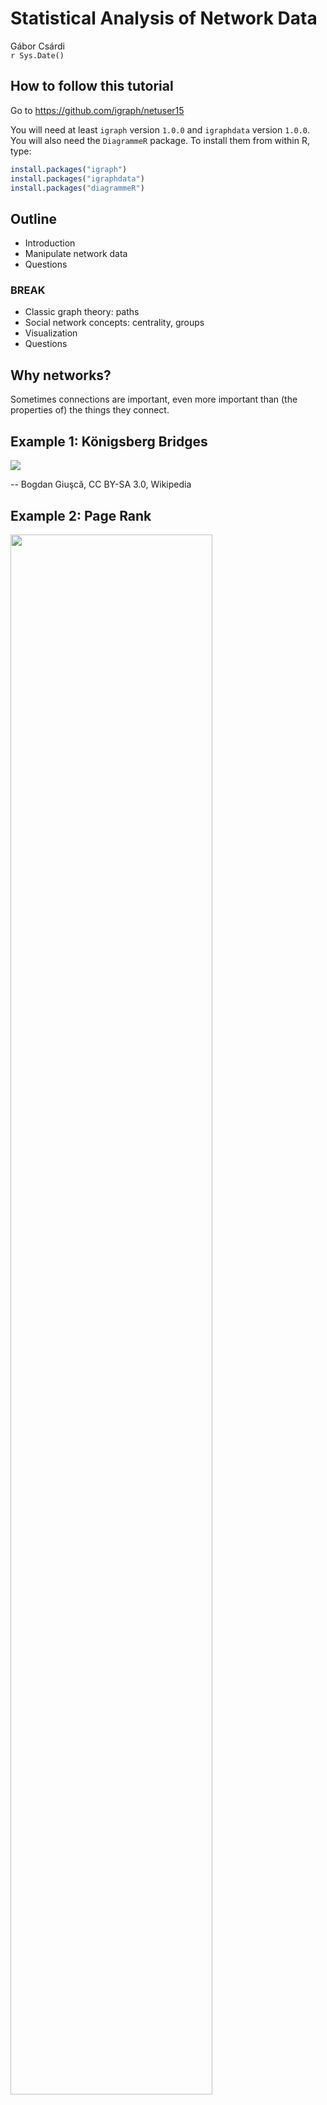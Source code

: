 # Statistical Analysis of Network Data
Gábor Csárdi  
`r Sys.Date()`  



## How to follow this tutorial

Go to https://github.com/igraph/netuser15

You will need at least `igraph` version `1.0.0` and `igraphdata` version
`1.0.0`. You will also need the `DiagrammeR` package. To install them
from within R, type:

```r
install.packages("igraph")
install.packages("igraphdata")
install.packages("diagrammeR")
```



## Outline

* Introduction
* Manipulate network data
* Questions

### BREAK

* Classic graph theory: paths
* Social network concepts: centrality, groups
* Visualization
* Questions

## Why networks?

Sometimes connections are important, even more important than
(the properties of) the things they connect.

## Example 1: Königsberg Bridges

![](images/Konigsberg_bridges.png)

-- Bogdan Giuşcă, CC BY-SA 3.0, Wikipedia

## Example 2: Page Rank

<img src="images/ILLUSTRATION3.PNG.png" width="80%">

http://computationalculture.net/article/what_is_in_pagerank

## Example 3: Matching Twitter to Facebook

![](images/twitter-facebook-branding2.png)

http://morganlinton.com/wp-content/uploads/2013/12/twitter-facebook-branding2.png

## Example 4: Detection of groups 

![](images/389px-Network_Community_Structure.svg.png)

https://en.wikipedia.org/wiki/Community_structure#/
media/File:Network_Community_Structure.svg

<!-- ## Example 5: Detection of unusual activity -->

<!-- Detection of dense parts of the network, that were not dense before. -->

## About igraph

* Network analysis library, written mostly in C/C++.
* Interface to R and Python
* https://github.com/igraph
* http://igraph.org
* Mailing list, stack overflow help.
* Open GitHub issues for bugs

# Creating and manipulating networks in R/igraph.

## What is a network or graph?

![](user-2015_files/figure-html/unnamed-chunk-1-1.png) 

## More formally:

* `V`: set of vertices
* `E`: subset of ordered or unordered pairs of vertices. Multiset, really.

## Creating toy networks with `make_graph`


```r
library(igraph)
```


```r
toy1 <- make_graph(~ A - B, B - C - D, D - E:F:A, A:B - G:H)
toy1
```

```
#> IGRAPH UN-- 8 10 -- 
#> + attr: name (v/c)
#> + edges (vertex names):
#>  [1] A--B A--D A--G A--H B--C B--G B--H C--D D--E D--F
```

----


```r
par(mar = c(0,0,0,0)); plot(toy1)
```

![](user-2015_files/figure-html/unnamed-chunk-4-1.png) 

----


```r
toy2 <- make_graph(~ A -+ B, B -+ C -+ D +- A:B)
toy2
```

```
#> IGRAPH DN-- 4 5 -- 
#> + attr: name (v/c)
#> + edges (vertex names):
#> [1] A->B A->D B->C B->D C->D
```

----


```r
par(mar = c(0,0,0,0)); plot(toy2)
```

![](user-2015_files/figure-html/unnamed-chunk-6-1.png) 

## Printout of a graph


```r
toy2
```

```
#> IGRAPH DN-- 4 5 -- 
#> + attr: name (v/c)
#> + edges (vertex names):
#> [1] A->B A->D B->C B->D C->D
```

`IGRAPH` means this is a graph object. Next, comes a four letter
code:

* `U` or `D` for undirected or directed
* `N` if the graph is named, always use named graphs for real data sets.
* `W` if the graph is weighted (has a `weight` edge attribute).
* `B` if the graph is bipartite (has a `type` vertex attribute).

## Attributes


```r
make_ring(5)
```

```
#> IGRAPH U--- 5 5 -- Ring graph
#> + attr: name (g/c), mutual (g/l), circular (g/l)
#> + edges:
#> [1] 1--2 2--3 3--4 4--5 1--5
```

* Some graphs have a name (`name` graph attribute), that comes after
the two dashes.
* Then the variuos attributes are listed. Attributes
are metadata that is attached to the vertices, edges, or the graph
itself.
* `(v/c)` means that `name` is a vertex attribute, and it is
character.
* `(e/.)` means an edge attribute, `(g/.)` means a graph attribute

-----


```r
make_ring(5)
```

```
#> IGRAPH U--- 5 5 -- Ring graph
#> + attr: name (g/c), mutual (g/l), circular (g/l)
#> + edges:
#> [1] 1--2 2--3 3--4 4--5 1--5
```
* Attribute types: `c` for character, `n` for numeric, `l` for
logical and `x` (complex) for anything else.
* igraph treats some attributes specially. Always start your non-special
attributes with an uppercase letter.

## Real network data

## Adjacency matrices


```r
A <- matrix(sample(0:1, 100, replace = TRUE), nrow = 10)
A
```

```
#>       [,1] [,2] [,3] [,4] [,5] [,6] [,7] [,8] [,9] [,10]
#>  [1,]    0    0    1    0    0    0    0    1    1     1
#>  [2,]    1    1    0    1    0    0    0    1    1     1
#>  [3,]    0    1    0    1    0    1    1    0    1     1
#>  [4,]    0    0    0    0    1    1    0    0    0     0
#>  [5,]    0    1    0    0    0    1    1    0    0     0
#>  [6,]    1    0    1    1    1    0    0    0    0     1
#>  [7,]    1    1    0    0    0    0    1    0    0     0
#>  [8,]    1    0    1    1    0    0    1    0    0     0
#>  [9,]    1    1    1    1    0    0    0    0    1     1
#> [10,]    1    1    1    1    1    0    0    1    1     1
```

-----


```r
graph_from_adjacency_matrix(A)
```

```
#> IGRAPH D--- 10 47 -- 
#> + edges:
#>  [1]  1-> 3  1-> 8  1-> 9  1->10  2-> 1  2-> 2  2-> 4  2-> 8  2-> 9
#> [10]  2->10  3-> 2  3-> 4  3-> 6  3-> 7  3-> 9  3->10  4-> 5  4-> 6
#> [19]  5-> 2  5-> 6  5-> 7  6-> 1  6-> 3  6-> 4  6-> 5  6->10  7-> 1
#> [28]  7-> 2  7-> 7  8-> 1  8-> 3  8-> 4  8-> 7  9-> 1  9-> 2  9-> 3
#> [37]  9-> 4  9-> 9  9->10 10-> 1 10-> 2 10-> 3 10-> 4 10-> 5 10-> 8
#> [46] 10-> 9 10->10
```

## List of edges


```r
L <- matrix(sample(1:10, 20, replace = TRUE), ncol = 2)
L
```

```
#>       [,1] [,2]
#>  [1,]    7    6
#>  [2,]    6    4
#>  [3,]    4    1
#>  [4,]    7    6
#>  [5,]    7    4
#>  [6,]    6    7
#>  [7,]    5   10
#>  [8,]   10    9
#>  [9,]    4    7
#> [10,]    2    2
```

-----


```r
graph_from_edgelist(L)
```

```
#> IGRAPH D--- 10 10 -- 
#> + edges:
#>  [1]  7-> 6  6-> 4  4-> 1  7-> 6  7-> 4  6-> 7  5->10 10-> 9  4-> 7
#> [10]  2-> 2
```

## Two tables, one for vertices, one for edges


```r
edges <- data.frame(
  stringsAsFactors = FALSE,
  from = c("BOS", "JFK", "LAX"),
  to   = c("JFK", "LAX", "JFK"),
  Carrier = c("United", "Jetblue", "Virgin America"),
  Departures = c(30, 60, 121)
)
vertices <- data.frame(
  stringsAsFactors = FALSE,
  name = c("BOS", "JFK", "LAX"),
  City = c("Boston, MA", "New York City, NY",
    "Los Angeles, CA")
)
```

-----


```r
edges
```

```
#>   from  to        Carrier Departures
#> 1  BOS JFK         United         30
#> 2  JFK LAX        Jetblue         60
#> 3  LAX JFK Virgin America        121
```

-----


```r
vertices
```

```
#>   name              City
#> 1  BOS        Boston, MA
#> 2  JFK New York City, NY
#> 3  LAX   Los Angeles, CA
```

-----


```r
toy_air <- graph_from_data_frame(edges, vertices = vertices)
toy_air
```

```
#> IGRAPH DN-- 3 3 -- 
#> + attr: name (v/c), City (v/c), Carrier (e/c), Departures (e/n)
#> + edges (vertex names):
#> [1] BOS->JFK JFK->LAX LAX->JFK
```

----

The real US airports data set is in the `igraphdata` package:


```r
library(igraphdata)
data(USairports)
USairports
```

```
#> IGRAPH DN-- 755 23473 -- US airports
#> + attr: name (g/c), name (v/c), City (v/c), Position (v/c),
#> | Carrier (e/c), Departures (e/n), Seats (e/n), Passengers
#> | (e/n), Aircraft (e/n), Distance (e/n)
#> + edges (vertex names):
#>  [1] BGR->JFK BGR->JFK BOS->EWR ANC->JFK JFK->ANC LAS->LAX MIA->JFK
#>  [8] EWR->ANC BJC->MIA MIA->BJC TEB->ANC JFK->LAX LAX->JFK LAX->SFO
#> [15] AEX->LAS BFI->SBA ELM->PIT GEG->SUN ICT->PBI LAS->LAX LAS->PBI
#> [22] LAS->SFO LAX->LAS PBI->AEX PBI->ICT PIT->VCT SFO->LAX VCT->DWH
#> [29] IAD->JFK ABE->CLT ABE->HPN AGS->CLT AGS->CLT AVL->CLT AVL->CLT
#> [36] AVP->CLT AVP->PHL BDL->CLT BHM->CLT BHM->CLT BNA->CLT BNA->CLT
#> + ... omitted several edges
```

----

Converting it back to tables


```r
as_data_frame(toy_air, what = "edges")
```

```
#>   from  to        Carrier Departures
#> 1  BOS JFK         United         30
#> 2  JFK LAX        Jetblue         60
#> 3  LAX JFK Virgin America        121
```

-----


```r
as_data_frame(toy_air, what = "vertices")
```

```
#>     name              City
#> BOS  BOS        Boston, MA
#> JFK  JFK New York City, NY
#> LAX  LAX   Los Angeles, CA
```

-----

Long data frames


```r
as_long_data_frame(toy_air)
```

```
#>   from to        Carrier Departures from_name         from_City to_name
#> 1    1  2         United         30       BOS        Boston, MA     JFK
#> 2    2  3        Jetblue         60       JFK New York City, NY     LAX
#> 3    3  2 Virgin America        121       LAX   Los Angeles, CA     JFK
#>             to_City
#> 1 New York City, NY
#> 2   Los Angeles, CA
#> 3 New York City, NY
```

-----

Quickly look at the metadata, without conversion:


```r
V(USairports)[[1:5]]
```

```
#> + 5/755 vertices, named:
#>   name          City         Position
#> 1  BGR    Bangor, ME N444827 W0684941
#> 2  BOS    Boston, MA N422152 W0710019
#> 3  ANC Anchorage, AK N611028 W1495947
#> 4  JFK  New York, NY N403823 W0734644
#> 5  LAS Las Vegas, NV N360449 W1150908
```

----


```r
E(USairports)[[1:5]]
```

```
#> + 5/23473 edges (vertex names):
#>   tail head tid hid             Carrier Departures Seats Passengers
#> 1  JFK  BGR   4   1 British Airways Plc          1   226        193
#> 2  JFK  BGR   4   1 British Airways Plc          1   299        253
#> 3  EWR  BOS   7   2 British Airways Plc          1   216        141
#> 4  JFK  ANC   4   3 China Airlines Ltd.         13  5161       3135
#> 5  ANC  JFK   3   4 China Airlines Ltd.         13  5161       4097
#>   Aircraft Distance
#> 1      627      382
#> 2      819      382
#> 3      627      200
#> 4      819     3386
#> 5      819     3386
```

## Weighted graphs

Numbers (usually real) assigned to edges. E.g. number of departures,
or number of passengers.

![](images/graph6.png)

http://web.cecs.pdx.edu/~sheard/course/Cs163/Doc/Graphs.html

## Multigraphs

They have multiple (directed) edges between the
same pair of vertices. A graph that has no multiple edges
and no loop edges is a simple graph.

![](images/Multi-pseudograph.png)

https://en.wikipedia.org/wiki/Multigraph

Multi-graphs are nasty. Always check if your graph is a multi-graph.

-----


```r
is_simple(USairports)
```

```
#> [1] FALSE
```

```r
sum(which_multiple(USairports))
```

```
#> [1] 15208
```

```r
sum(which_loop(USairports))
```

```
#> [1] 53
```

-----

`simplify()` creates a simple graph from a multigraph, in a flexible
way: you can specify what it should do with the edge attributes.


```r
air <- simplify(USairports, edge.attr.comb =
  list(Departures = "sum", Seats = "sum", Passengers = "sum", "ignore"))
is_simple(air)
```

```
#> [1] TRUE
```

```r
summary(air)
```

```
#> IGRAPH DN-- 755 8228 -- US airports
#> + attr: name (g/c), name (v/c), City (v/c), Position (v/c),
#> | Departures (e/n), Seats (e/n), Passengers (e/n)
```

## Querying and manipulating networks: the `[` and `[[` operators

The `[` operator treats the graph as an adjacency matrix.

```
    BOS JFK ANC EWR . . .
BOS   .   1   .   1
JFK   1   .   1   .
ANC   .   1   .   .
EWR   1   .   1   .
. . .
```
-----

The `[[` operator treats the graph as an adjacency list.


```r
BOS: JFK, LAX, EWR, MKE, PVD
JFK: BGR, BOS, SFO, BNA, BUF, SRQ, RIC RDU, MSP
LAX: DTW, MSY, LAS, FLL, STL,
. . .
```

## Queries

Does an edge exist?


```r
air["BOS", "JFK"]
```

```
#> [1] 1
```

```r
air["BOS", "ANC"]
```

```
#> [1] 0
```

-----

Convert the graph to an adjacency matrix, or just a part of it:


```r
air[c("BOS", "JFK", "ANC"), c("BOS", "JFK", "ANC")]
```

```
#> 3 x 3 sparse Matrix of class "dgCMatrix"
#>     BOS JFK ANC
#> BOS   .   1   .
#> JFK   1   .   1
#> ANC   .   1   .
```

For weighted graphs, query the edge weight:


```r
E(air)$weight <- E(air)$Passengers
air["BOS", "JFK"]
```

```
#> [1] 31426
```

----

All adjacenct vertices of a vertex:


```r
air[["BOS"]]
```

```
#> $BOS
#> + 79/755 vertices, named:
#>  [1] BGR JFK LAS MIA EWR LAX PBI PIT SFO IAD BDL BUF BWI CAK CLE CLT CMH
#> [18] CVG DCA DTW GSO IND LGA MDT MKE MSP MSY MYR ORF PHF PHL RDU RIC SRQ
#> [35] STL SYR ALB PVD ROC SCE FLL MCO TPA BHB IAH ORD PBG PQI MCI ATL AUS
#> [52] DEN DFW MDW PDX PHX RSW SAN SEA SLC ACY JAX MEM SJU STT SJC LGB FRG
#> [69] IAG ACK LEB MVY PVC BMG AUG HYA RKD RUT SLK
```

----


```r
air[[, "BOS"]]
```

```
#> $BOS
#> + 79/755 vertices, named:
#>  [1] BGR JFK LAS MIA EWR LAX PBI PIT SFO IAD BDL BUF BWI CAK CLE CLT CMH
#> [18] CVG DCA DTW IND LGA MDT MKE MSP MSY MYR PHF PHL RDU RIC SRQ STL SYR
#> [35] XNA ALB MHT PVD ROC SCE FLL MCO TPA BHB IAH ORD PBG PQI MCI ATL AUS
#> [52] DEN DFW MDW PDX PHX RSW SAN SEA SLC ACY JAX MEM SJU STT SJC LGB FRG
#> [69] PTK PGD ACK LEB MVY PVC AUG HYA RKD RUT SLK
```

## Manipulation

Add an edge (and potentially set its weight):

```r
air["BOS", "ANC"] <- TRUE
air["BOS", "ANC"]
```

```
#> [1] 1
```

Remove an edge:

```r
air["BOS", "ANC"] <- FALSE
air["BOS", "ANC"]
```

```
#> [1] 0
```

----

Note that you can use all allowed indexing modes, e.g.

```r
g <- make_empty_graph(10)
g[-1, 1] <- TRUE
g
```

```
#> IGRAPH D--- 10 9 -- 
#> + edges:
#> [1]  2->1  3->1  4->1  5->1  6->1  7->1  8->1  9->1 10->1
```
creates a star graph.

----

Add vertices to a graph:


```r
g <- make_ring(10) + 2
par(mar = c(0,0,0,0)); plot(g)
```

![](user-2015_files/figure-html/unnamed-chunk-35-1.png) 

----

Add vertices with attributes:


```r
g <- make_(ring(10), with_vertex_(color = "grey")) +
  vertices(2, color = "red")
par(mar = c(0,0,0,0)); plot(g)
```

![](user-2015_files/figure-html/unnamed-chunk-36-1.png) 

----

Add an edge


```r
g <- make_(star(10), with_edge_(color = "grey")) +
  edge(5, 6, color = "red")
par(mar = c(0,0,0,0)); plot(g)
```

![](user-2015_files/figure-html/unnamed-chunk-37-1.png) 

----

Add a chain of edges


```r
g <- make_(empty_graph(5)) + path(1,2,3,4,5,1)
g2 <- make_(empty_graph(5)) + path(1:5, 1)
g
```

```
#> IGRAPH D--- 5 5 -- 
#> + edges:
#> [1] 1->2 2->3 3->4 4->5 5->1
```

```r
g2
```

```
#> IGRAPH D--- 5 5 -- 
#> + edges:
#> [1] 1->2 2->3 3->4 4->5 5->1
```

## Exercise

Create the wheel graph.

![](user-2015_files/figure-html/unnamed-chunk-39-1.png) 

## (A) solution


```r
make_star(11, center = 11, mode = "undirected") + path(1:10, 1)
```

```
#> IGRAPH U--- 11 20 -- Star
#> + attr: name (g/c), mode (g/c), center (g/n)
#> + edges:
#>  [1]  1--11  2--11  3--11  4--11  5--11  6--11  7--11  8--11  9--11
#> [10] 10--11  1-- 2  2-- 3  3-- 4  4-- 5  5-- 6  6-- 7  7-- 8  8-- 9
#> [19]  9--10  1--10
```

## Vertex sequences

They are the key objects to manipulate graphs. Vertex sequences
can be created in various ways. Most frequently used ones:

|expression                 |result                            |
|:--------------------------|:---------------------------------|
|`V(air)`                   |All vertices.                     |
|`V(air)[1,2:5]`            |Vertices in these positions       |
|`V(air)[degree(air) < 2]`  |Vertices satisfying condition     |
|`V(air)[nei('BOS')]`       |Neighbors of a vertex             |
|`V(air)['BOS', 'JFK']`     |Select given vertices             |

## Edge sequences

The same for edges:

|expresssion                |result                                       |
|:--------------------------|:--------------------------------------------|
|`E(air)`                   |All edges.                                   |
|`E(air)[FL %--% CA]`       |Edges between two vertex sets                |
|`E(air)[FL %->% CA]`       |Edges between two vertex sets, directionally |
|`E(air, path = P)`         |Edges along a path                           |
|`E(air)[to('BOS')]`        |Incoming edges of a vertex                   |
|`E(air)[from('BOS')]`      |Outgoing edges of a vertex                   |

## Manipulate attributes via vertex and edge sequences


```r
FL <- V(air)[grepl("FL$", City)]
CA <- V(air)[grepl("CA$", City)]

V(air)$color <- "grey"
V(air)[FL]$color <- "blue"
V(air)[CA]$color <- "blue"
```

----


```r
E(air)[FL %--% CA]
```

```
#> + 21/8228 edges (vertex names):
#>  [1] MIA->LAX MIA->SFO MIA->SJC LAX->MIA LAX->FLL LAX->MCO LAX->TPA
#>  [8] SFO->MIA SFO->FLL SFO->MCO FLL->LAX FLL->SFO FLL->LGB MCO->LAX
#> [15] MCO->SFO TPA->LAX SMF->MIA JAX->OAK OAK->JAX LGB->FLL VNY->ORL
```

```r
E(air)$color <- "grey"
E(air)[FL %--% CA]$color <- "red"
```

## Quick look at metadata


```r
V(air)[[1:5]]
```

```
#> + 5/755 vertices, named:
#>   name          City         Position color
#> 1  BGR    Bangor, ME N444827 W0684941  grey
#> 2  BOS    Boston, MA N422152 W0710019  grey
#> 3  ANC Anchorage, AK N611028 W1495947  grey
#> 4  JFK  New York, NY N403823 W0734644  grey
#> 5  LAS Las Vegas, NV N360449 W1150908  grey
```

----


```r
E(air)[[1:5]]
```

```
#> + 5/8228 edges (vertex names):
#>   tail head tid hid Departures Seats Passengers weight color
#> 1  BOS  BGR   2   1          1    34          6      6  grey
#> 2  JFK  BGR   4   1          2   525        446    446  grey
#> 3  MIA  BGR   6   1          1    12          4      4  grey
#> 4  EWR  BGR   7   1          4   758        680    680  grey
#> 5  DCA  BGR  43   1          4   200        116    116  grey
```

# BREAK

## Paths


![](user-2015_files/figure-html/unnamed-chunk-45-1.png) 

## Paths

![](user-2015_files/figure-html/unnamed-chunk-46-1.png) 

## Define a path in igraph


```r
set.seed(42)
g <- sample_gnp(12, 0.25)

pa <- V(g)[11, 2, 12, 8]

V(g)[pa]$color <- 'green'
E(g)$color <- 'grey'
E(g, path = pa)$color <- 'red'
E(g, path = pa)$width <- 3
```

----


```r
par(mar=c(0,0,0,0))
plot(g, margin = 0, layout = layout_nicely)
```

![](user-2015_files/figure-html/unnamed-chunk-48-1.png) 

## Shortest paths

![](user-2015_files/figure-html/unnamed-chunk-49-1.png) 

----

Length of the shortest path: distance.
How many planes to get from `PBI` to `BDL`?


```r
air <- delete_edge_attr(air, "weight")
distances(air, 'PBI', 'ANC')
```

```
#>     ANC
#> PBI   2
```

----


```r
sp <- shortest_paths(air, 'PBI', 'ANC', output = "both")
sp
```

```
#> $vpath
#> $vpath[[1]]
#> + 3/755 vertices, named:
#> [1] PBI JFK ANC
#> 
#> 
#> $epath
#> $epath[[1]]
#> + 2/8228 edges (vertex names):
#> [1] PBI->JFK JFK->ANC
#> 
#> 
#> $predecessors
#> NULL
#> 
#> $inbound_edges
#> NULL
```

```r
air[[ sp$epath[[1]] ]]
```

```
#> $MSL
#> + 2/755 vertices, named:
#> [1] ATL DLH
#> 
#> $OKC
#> + 34/755 vertices, named:
#>  [1] JFK LAS EWR LAX ELM PIT IAD BWI CLE CLT CMH DTW MSP SDF STL IAH ORD
#> [18] MCI ABQ ATL DEN DFW HOU MDW PHX SAT SLC SMF TUS MEM GJT DAL NYL LUK
```

----


```r
all_shortest_paths(air, 'PBI', 'ANC')$res
```

```
#> [[1]]
#> + 3/755 vertices, named:
#> [1] PBI ORD ANC
#> 
#> [[2]]
#> + 3/755 vertices, named:
#> [1] PBI EWR ANC
#> 
#> [[3]]
#> + 3/755 vertices, named:
#> [1] PBI JFK ANC
```

## Weighted paths


```r
wair <- simplify(USairports, edge.attr.comb = 
   list(Departures = "sum", Seats = "sum", Passangers = "sum",
        Distance = "first", "ignore"))
E(wair)$weight <- E(wair)$Distance
```

## Weighted (shortest) paths


```r
distances(wair, c('BOS', 'JFK', 'PBI', 'AZO'), 
                    c('BOS', 'JFK', 'PBI', 'AZO'))
```

```
#>      BOS  JFK  PBI  AZO
#> BOS    0  187 1197  745
#> JFK  187    0 1028  621
#> PBI 1197 1028    0 1116
#> AZO  745  621 1116    0
```

----


```r
shortest_paths(wair, from = 'BOS', to = 'AZO')$vpath
```

```
#> [[1]]
#> + 3/755 vertices, named:
#> [1] BOS DTW AZO
```

```r
all_shortest_paths(wair, from = 'BOS', to = 'AZO')$res
```

```
#> [[1]]
#> + 3/755 vertices, named:
#> [1] BOS DTW AZO
```

## Mean path length


```r
mean_distance(air)
```

```
#> [1] 3.52743
```

```r
air_dist_hist <- distance_table(air)
air_dist_hist
```

```
#> $res
#> [1]   8228  94912 166335 163830  86263  15328   2793    291     27
#> 
#> $unconnected
#> [1] 31263
```

----


```r
barplot(air_dist_hist$res, names.arg = seq_along(air_dist_hist$res))
```

![](user-2015_files/figure-html/unnamed-chunk-57-1.png) 

## Components

<img src="images/Pseudoforest.png" with="65%">

David Eppstein, public domain

## Strongly connected components

<img src="images/scc.jpg" width="65%">

http://www.greatandlittle.com/studios/

----


```r
co <- components(air, mode = "weak")
co$csize
```

```
#> [1] 745   2   2   3   2   1
```

```r
groups(co)[[2]]
```

```
#> [1] "GKN" "MXY"
```

----


```r
co <- components(air, mode = "strong")
co$csize
```

```
#>  [1]   1   1   1   1   1   1   1   1   1   1   2   1   2   1   1   2   1
#> [18]   1   1   1   1   1   1   1 723   1   1   1   1   1
```

## Bow-tie structure of a directed graph

<img src="images/bowtie-page.png" width="65%">

http://webdatacommons.org/hyperlinkgraph/2012-08/topology.html

## Exercise

1. Extract the large (strongly) connected component from the
   airport graph, as a separate graph.
   Hint: `components()`, `induced_subgraph()`.
   How many airports are not in this component?

1. In the large connected component, which airport is better
   connected, `LAX` or `BOS`? I.e. what is the mean number of
   plane changes that are required if traveling to a uniformly
   randomly picked airport?

1. Which airport is the best connected one? Which one is the 
   worst (within the strongly connected component)?

## Solution


```r
largest_component <- function(graph) {
  comps <- components(graph, mode = "strong")
  gr <- groups(comps)
  sizes <- vapply(gr, length, 1L)
  induced_subgraph(graph, gr[[ which.max(sizes) ]])
}
sc_air <- largest_component(air)
```

----


```r
table(distances(sc_air, "BOS"))
```

```
#> 
#>   0   1   2   3   4   5 
#>   1  83 355 135 147   2
```

```r
table(distances(sc_air, "LAX"))
```

```
#> 
#>   0   1   2   3   4   5 
#>   1 109 394 195  22   2
```

----


```r
mean(as.vector(distances(sc_air, "BOS")))
```

```
#> [1] 2.484094
```

```r
mean(as.vector(distances(sc_air, "LAX")))
```

```
#> [1] 2.185339
```

----


```r
D <- distances(sc_air)
sort(rowMeans(D))[1:10]
```

```
#>      ORD      MSP      SEA      DTW      LAX      PHX      EWR      ANC 
#> 2.117566 2.146611 2.149378 2.170124 2.185339 2.218534 2.224066 2.230982 
#>      SLC      JFK 
#> 2.235131 2.275242
```

----


```r
sort(rowMeans(D), decreasing = TRUE)[1:10]
```

```
#>      DQR      SDX      BLD      TIQ      TCL      CPX      AFK      WHD 
#> 6.147994 6.147994 5.150761 5.135546 4.889350 4.872752 4.820194 4.799447 
#>      ZXH      DOF 
#> 4.799447 4.798064
```

----


```r
V(sc_air)[[names(sort(rowMeans(D), decreasing = TRUE)[1:10])]]
```

```
#> + 10/723 vertices, named:
#>     name                 City         Position color
#> 567  DQR    Peach Springs, AZ N355919 W1134836  grey
#> 570  SDX           Sedona, AZ N345055 W1114718  grey
#> 566  BLD     Boulder City, NV N355651 W1145140  grey
#> 180  TIQ           Tinian, TT N145949 E1453705  grey
#> 688  TCL       Tuscaloosa, AL N331314 W0873641  grey
#> 722  CPX          Culebra, PR  N181848 W651816  grey
#> 670  AFK         Nebraska, NE  N403620 W955204  grey
#> 418  WHD            Hyder, AK N555412 W1300024  grey
#> 420  ZXH Chomondely Sound, AK N551421 W1320651  grey
#> 410  DOF         Dora Bay, AK N551400 W1321300  grey
```

## Centrality

Finding important vertices in the network (family of concepts)

![](user-2015_files/figure-html/unnamed-chunk-66-1.png) 

## Centrality

![](user-2015_files/figure-html/unnamed-chunk-67-1.png) 

## Classic centrality measures: degree


```r
V(kite)$label.cex <- 2
V(kite)$color <- V(kite)$frame.color <- "grey"
V(kite)$size <- 30
par(mar=c(0,0,0,0)) ; plot(kite)
```

![](user-2015_files/figure-html/unnamed-chunk-68-1.png) 

-------


```r
d <- degree(kite)
par(mar = c(0,0,0,0))
plot(kite, vertex.size = 10 * d, vertex.label =
       paste0(V(kite)$name, ":", d))
```

![](user-2015_files/figure-html/unnamed-chunk-69-1.png) 


## Classic centrality measures: closeness

1 / How many steps do you need to get there?


```r
cl <- closeness(kite)
```

-----


```r
par(mar=c(0,0,0,0)); plot(kite, vertex.size = 500 * cl)
```

![](user-2015_files/figure-html/unnamed-chunk-71-1.png) 

## Classic centrality measures: betweenness

How many shortest paths goes through me


```r
btw <- betweenness(kite)
btw
```

```
#>          A          B          C          D          E          F 
#>  0.8333333  0.8333333  0.0000000  3.6666667  0.0000000  8.3333333 
#>          G          H          I          J 
#>  8.3333333 14.0000000  8.0000000  0.0000000
```

-----


```r
par(mar=c(0,0,0,0)); plot(kite, vertex.size = 3 * btw)
```

![](user-2015_files/figure-html/unnamed-chunk-73-1.png) 

## Eigenvector centrality

Typically for directed. Central vertex: it is cited by central vertices.


```r
ec <- eigen_centrality(kite)$vector
ec
```

```
#>          A          B          C          D          E          F 
#> 0.73221232 0.73221232 0.59422577 1.00000000 0.59422577 0.82676381 
#>          G          H          I          J 
#> 0.82676381 0.40717690 0.09994054 0.02320742
```

```r
cor(ec, d)
```

```
#> [1] 0.9542561
```

-----


```r
par(mar=c(0,0,0,0)); plot(kite, vertex.size = 20 * ec)
```

![](user-2015_files/figure-html/unnamed-chunk-75-1.png) 

## Page Rank

Fixes the practical problems with eigenvector centrality


```r
page_rank(kite)$vector
```

```
#>          A          B          C          D          E          F 
#> 0.10191991 0.10191991 0.07941811 0.14714792 0.07941811 0.12890693 
#>          G          H          I          J 
#> 0.12890693 0.09524829 0.08569396 0.05141993
```

## Exercise

Create a table that contains the top 10 most central 
airports according to all these centrality measures.

# Clusters

## Why finding groups

Finding groups in networks. Dimensionality reduction. Community detection.

We want to find dense groups.

-----

<img src="images/communities1.png" width="70%">

## Clusters by hand


```r
graph <- make_graph( ~ A-B-C-D-A, E-A:B:C:D, 
                       F-G-H-I-F, J-F:G:H:I,
                       K-L-M-N-K, O-K:L:M:N,
                       P-Q-R-S-P, T-P:Q:R:S,
                       B-F, E-J, C-I, L-T, O-T, M-S,
                       C-P, C-L, I-L, I-P)
```

----


```r
par(mar=c(0,0,0,0)); plot(graph)
```

![](user-2015_files/figure-html/unnamed-chunk-78-1.png) 

----


```r
flat_clustering <- make_clusters(
    graph,
    c(1,1,1,1,1,2,2,2,2,2,3,3,3,3,3,4,4,4,4,4))
```

-----


```r
flat_clustering
```

```
#> IGRAPH clustering unknown, groups: 4, mod: 0.51
#> + groups:
#>   $`1`
#>   [1] 1 2 3 4 5
#>   
#>   $`2`
#>   [1]  6  7  8  9 10
#>   
#>   $`3`
#>   [1] 11 12 13 14 15
#>   
#>   $`4`
#>   + ... omitted several groups/vertices
```

-----


```r
flat_clustering[[1]]
```

```
#> [1] 1 2 3 4 5
```

```r
length(flat_clustering)
```

```
#> [1] 4
```

```r
sizes(flat_clustering)
```

```
#> Community sizes
#> 1 2 3 4 
#> 5 5 5 5
```

-----


```r
induced_subgraph(graph, flat_clustering[[1]])
```

```
#> IGRAPH UN-- 5 8 -- 
#> + attr: name (v/c)
#> + edges (vertex names):
#> [1] A--B A--D A--E B--C B--E C--D C--E D--E
```

## Hierarchical community structure

Typically produced by top-down or bottom-up clustering algorithms.

The outcome can be represented as a *dendrogram*,
a tree-like diagram that illustrates the order in which the clusters
are merged (in the bottom-up case) or split (in the top-down case).

-----

<img src="images/communities2.png" width="100%">

## Clustering quality measures

- External quality measures: require ground truth
- Internal quality measures: require assumption about *good*
clusters.

## External quality measures

Measure                       | Type       | Range      | igraph name
------------------------------|------------|------------|----------------
Rand index                    | similarity | 0 to 1     | `rand`
Adjusted Rand index           | similarity | -0.5 to 1  | `adjusted.rand`
Split-join distance           | distance   | 0 to 2n    | `split.join`
Variation of information      | distance   | 0 to log n | `vi` |
Normalized mutual information | similarity | 0 to 1     | `nmi`

## External quality measures


```r
data(karate)
karate
```

```
#> IGRAPH UNW- 34 78 -- Zachary's karate club network
#> + attr: name (g/c), Citation (g/c), Author (g/c), Faction (v/n),
#> | name (v/c), label (v/c), color (v/n), weight (e/n)
#> + edges (vertex names):
#>  [1] Mr Hi  --Actor 2  Mr Hi  --Actor 3  Mr Hi  --Actor 4 
#>  [4] Mr Hi  --Actor 5  Mr Hi  --Actor 6  Mr Hi  --Actor 7 
#>  [7] Mr Hi  --Actor 8  Mr Hi  --Actor 9  Mr Hi  --Actor 11
#> [10] Mr Hi  --Actor 12 Mr Hi  --Actor 13 Mr Hi  --Actor 14
#> [13] Mr Hi  --Actor 18 Mr Hi  --Actor 20 Mr Hi  --Actor 22
#> [16] Mr Hi  --Actor 32 Actor 2--Actor 3  Actor 2--Actor 4 
#> [19] Actor 2--Actor 8  Actor 2--Actor 14 Actor 2--Actor 18
#> + ... omitted several edges
```

```r
karate <- delete_edge_attr(karate, "weight")
```

-----


```r
ground_truth <- make_clusters(karate, V(karate)$Faction)
length(ground_truth)
```

```
#> [1] 2
```

```r
ground_truth
```

```
#> IGRAPH clustering unknown, groups: 2, mod: 0.37
#> + groups:
#>   $`1`
#>    [1]  1  2  3  4  5  6  7  8 11 12 13 14 17 18 20 22
#>   
#>   $`2`
#>    [1]  9 10 15 16 19 21 23 24 25 26 27 28 29 30 31 32 33 34
#> 
```

## Exercise

Write a naive clustering method that classifies vertices
into two groups, based on two center vertices. Put the two
centers in separate clusters, and other vertices in the
cluster whose center is closer to it.


```r
cluster_naive2 <- function(graph, center1, center2) {
  # ...
}
```

## Solution


```r
cluster_naive2 <- function(graph, center1, center2) {
  dist <- distances(graph, c(center1, center2))
  cl <- apply(dist, 2, which.min)
  make_clusters(graph, cl)
}
dist_memb <- cluster_naive2(karate, 'John A', 'Mr Hi')
```

----


```r
dist_memb
```

```
#> IGRAPH clustering unknown, groups: 2, mod: 0.31
#> + groups:
#>   $`1`
#>    [1] "Actor 9"  "Actor 10" "Actor 14" "Actor 15" "Actor 16" "Actor 19"
#>    [7] "Actor 20" "Actor 21" "Actor 23" "Actor 24" "Actor 25" "Actor 26"
#>   [13] "Actor 27" "Actor 28" "Actor 29" "Actor 30" "Actor 31" "Actor 32"
#>   [19] "Actor 33" "John A"  
#>   
#>   $`2`
#>    [1] "Mr Hi"    "Actor 2"  "Actor 3"  "Actor 4"  "Actor 5"  "Actor 6" 
#>    [7] "Actor 7"  "Actor 8"  "Actor 11" "Actor 12" "Actor 13" "Actor 17"
#>   [13] "Actor 18" "Actor 22"
#>   + ... omitted several groups/vertices
```

## Rand index

Check if pairs of vertices are classified correctly


```r
rand_index <- compare(ground_truth, dist_memb, method = "rand")
rand_index
```

```
#> [1] 0.885918
```

## Rand index

Random clusterings


```r
random_partition <- function(n, k = 2) { sample(k, n, replace = TRUE) }
total <- numeric(100)
for (i in seq_len(100)) {
  c1 <- random_partition(100)
  c2 <- random_partition(100)
  total[i] <- compare(c1, c2, method = "rand")
}
mean(total)
```

```
#> [1] 0.500198
```

## Adjusted Rand index


```r
total <- numeric(100)
for (i in seq_len(100)) {
  c1 <- random_partition(100)
  c2 <- random_partition(100)
  total[i] <- compare(c1, c2, method = "adjusted.rand")
}
mean(total)
```

```
#> [1] -0.001865032
```

## Adjusted rand index


```r
compare(ground_truth, dist_memb, method = "adjusted.rand")
```

```
#> [1] 0.7718469
```

## Internal quality metrics: density


```r
edge_density(karate)
```

```
#> [1] 0.1390374
```

```r
subgraph_density <- function(graph, vertices) {
  sg <- induced_subgraph(graph, vertices)
  edge_density(sg)
}
```


```r
subgraph_density(karate, ground_truth[[1]])
```

```
#> [1] 0.275
```

```r
subgraph_density(karate, ground_truth[[2]])
```

```
#> [1] 0.2287582
```

## Internal quality metrics: modularity

Uses a null model

$$Q(G) = \frac{1}{2m} \sum_{i=1}^n \sum_{j=1}^n \left( A_{ij} - p_{ij} \right) \delta_{ij}$$

$A_{ij}$: Adjacency matrix

$\delta_{ij}$: $i$ and $j$ are in the same cluster

$p_{ij}$ expected value for an $(i,j)$ edge from the null model

## Modularity

Common null model: degree-sequence (configuration) model

$$Q(G) = \frac{1}{2m} \sum_{i=1}^n \sum_{j=1}^n \left( A_{ij} - \frac{k_i k_j}{2m} \right)
       \delta_{ij}$$

## Modularity in igraph


```r
modularity(ground_truth)
```

```
#> [1] 0.3714661
```

```r
modularity(karate, membership(ground_truth))
```

```
#> [1] 0.3714661
```

----

Well behaving:


```r
modularity(karate, rep(1, gorder(karate)))
```

```
#> [1] 0
```

```r
modularity(karate, seq_len(gorder(karate)))
```

```
#> [1] -0.04980276
```

## Heuristic algorithms

Edge-betweenness clustering

Exact modularity optimization

Greedy agglomerative algorithm to maximize modularity

## Edge-betweenness clustering


```r
dendrogram <- cluster_edge_betweenness(karate)
dendrogram
```

```
#> IGRAPH clustering edge betweenness, groups: 5, mod: 0.4
#> + groups:
#>   $`1`
#>    [1] "Mr Hi"    "Actor 2"  "Actor 4"  "Actor 8"  "Actor 12" "Actor 13"
#>    [7] "Actor 14" "Actor 18" "Actor 20" "Actor 22"
#>   
#>   $`2`
#>   [1] "Actor 3"  "Actor 25" "Actor 26" "Actor 28" "Actor 29" "Actor 32"
#>   
#>   $`3`
#>   [1] "Actor 5"  "Actor 6"  "Actor 7"  "Actor 11" "Actor 17"
#>   
#>   + ... omitted several groups/vertices
```

-----


```r
membership(dendrogram)
```

```
#>    Mr Hi  Actor 2  Actor 3  Actor 4  Actor 5  Actor 6  Actor 7  Actor 8 
#>        1        1        2        1        3        3        3        1 
#>  Actor 9 Actor 10 Actor 11 Actor 12 Actor 13 Actor 14 Actor 15 Actor 16 
#>        4        5        3        1        1        1        4        4 
#> Actor 17 Actor 18 Actor 19 Actor 20 Actor 21 Actor 22 Actor 23 Actor 24 
#>        3        1        4        1        4        1        4        4 
#> Actor 25 Actor 26 Actor 27 Actor 28 Actor 29 Actor 30 Actor 31 Actor 32 
#>        2        2        4        2        2        4        4        2 
#> Actor 33   John A 
#>        4        4
```

-----


```r
compare_all <- function(cl1, cl2) {
  methods <- eval(as.list(args(compare))$method)
  vapply(methods, compare, 1.0, comm1 = cl1, comm2 = cl2)
}
compare_all(dendrogram, ground_truth)
```

```
#>            vi           nmi    split.join          rand adjusted.rand 
#>     0.8868344     0.5798278    13.0000000     0.7379679     0.4686165
```

-----


```r
cluster_memb <- cut_at(dendrogram, no = 2)
compare_all(cluster_memb, ground_truth)
```

```
#>            vi           nmi    split.join          rand adjusted.rand 
#>     0.2252446     0.8364981     2.0000000     0.9411765     0.8823025
```

```r
clustering <- make_clusters(karate, membership = cluster_memb)
```

----


```r
V(karate)[Faction == 1]$shape <- "circle"
V(karate)[Faction == 2]$shape <- "square"
par(mar=c(0,0,0,0)); plot(clustering, karate)
```

![](user-2015_files/figure-html/unnamed-chunk-100-1.png) 

-----


```r
par(mar=c(0,0,0,0)); plot_dendrogram(dendrogram, direction = "downwards")
```

![](user-2015_files/figure-html/unnamed-chunk-101-1.png) 

## Exact modularity maximization


```r
optimal <- cluster_optimal(karate)
modularity(clustering)
```

```
#> [1] 0.3599606
```

```r
modularity(optimal)
```

```
#> [1] 0.4197896
```

```r
modularity(ground_truth)
```

```
#> [1] 0.3714661
```

## Heuristic modularity optimization


```r
dend_fast <- cluster_fast_greedy(karate)
compare_all(dend_fast, ground_truth)
```

```
#>            vi           nmi    split.join          rand adjusted.rand 
#>     0.5321150     0.6924673    10.0000000     0.8413547     0.6802559
```

-----


```r
par(mar = c(0,0,0,0)); plot_dendrogram(dend_fast, direction = "downwards")
```

![](user-2015_files/figure-html/unnamed-chunk-104-1.png) 

# Visualization

## Plotting parameters

----

Globally


```r
igraph_options(edge.color = "black")
data(karate) ; par(mar=c(0,0,0,0)); plot(karate)
```

![](user-2015_files/figure-html/unnamed-chunk-105-1.png) 

-----

Graph parameter


```r
V(karate)$color <- "DarkOliveGreen" ; E(karate)$color <- "grey"
par(mar=c(0,0,0,0)) ; plot(karate)
```

![](user-2015_files/figure-html/unnamed-chunk-106-1.png) 

-----

As an argument to `plot()`:

```r
par(mar = c(0,0,0,0))
plot(karate, edge.color = "black", vertex.color = "#00B7FF",
     vertex.label.color = "black")
```

![](user-2015_files/figure-html/unnamed-chunk-107-1.png) 

## igraph color palettes


```r
karate$palette <- categorical_pal(length(clustering))
par(mar = c(0,0,0,0)); plot(karate, vertex.color = membership(clustering))
```

![](user-2015_files/figure-html/unnamed-chunk-108-1.png) 

----

Others: `r_pal()`, `sequential_pal()`, `diverging_pal()`.

## Graphical parameters

Vertices: `size`, `size`, `color`, `frame.color`, `shape` (circle, square, rectangle, pie, 
raster, none), `label`, `label.family`, `label.font`, `label.cex`, `label.dist`,
`label.degree`, `label.color`.

Edges: `color`, `width`, `arrow.size`, `arrow.width`, `lty`, `label`, 
`label.family`, `label.font`, `label.cex`, `label.color`, `label.x`, `label.y`,
`curved`, `arrow.mode`, `loop.angle`, `loop.angle2`.

Graph: `layout` (a numeric matrix), `margin`, `palette` (for vertex color),
`rescale`, `asp`, `frame`, `main` (title), `sub` (title), `xlab`, `ylab`.

## Vertex shapes


```r
shapes()
```

```
#>  [1] "circle"     "crectangle" "csquare"    "none"       "pie"       
#>  [6] "raster"     "rectangle"  "sphere"     "square"     "vrectangle"
```

----




```r
plot(g, vertex.shape=shapes, vertex.label=shapes, vertex.label.dist=1,
     vertex.size=15, vertex.size2=15,
     vertex.pie=lapply(shapes, function(x) if (x=="pie") 2:6 else 0),
     vertex.pie.color=list(heat.colors(5)))
```

----

![](user-2015_files/figure-html/unnamed-chunk-112-1.png) 

## Layout algorithms

Layout lagorithm: place the vertices in a way, such that 

* nodes are distributed evenly
* edges have about the same length
* connected vertices are closer to each other
* edges are not crossing

This is really hard, often impossible!

## Force-directed algorithms

![](user-2015_files/figure-html/unnamed-chunk-113-1.png) 

## Trees


```r
tree <- make_tree(20, 3)
par(mar = c(0,0,0,0)); plot(tree, layout=layout_as_tree)
```

![](user-2015_files/figure-html/unnamed-chunk-114-1.png) 

----


```r
l <- layout_as_tree(tree, circular = TRUE)
par(mar = c(0,0,0,0)); plot(tree, layout = l)
```

![](user-2015_files/figure-html/unnamed-chunk-115-1.png) 

----


```
#> [1] TRUE
```


```r
summary(DC)
```

```
#> IGRAPH DN-- 22 27 -- 
#> + attr: name (v/c), color (v/c), shape (v/c), size (v/n), size2
#> | (v/n), label (v/x), lty (e/n), arrow.size (e/n)
```

```r
lay1 <-  layout_with_sugiyama(DC, layers=apply(sapply(layers,
                        function(x) V(DC)$name %in% x), 1, which))
```

----


```r
par(mar = rep(0, 4))
plot(DC, layout = lay1$layout, vertex.label.cex = 0.5)
```

![](user-2015_files/figure-html/unnamed-chunk-118-1.png) 

----


```r
par(mar = c(0,0,0,0)); plot(lay1$extd_graph, vertex.label.cex=0.5)
```

![](user-2015_files/figure-html/unnamed-chunk-119-1.png) 

## Slightly bigger networks


```r
data(UKfaculty)
UKfaculty
```

```
#> IGRAPH D-W- 81 817 -- 
#> + attr: Type (g/c), Date (g/c), Citation (g/c), Author (g/c),
#> | Group (v/n), weight (e/n)
#> + edges:
#>  [1] 57->52 76->42 12->69 43->34 28->47 58->51  7->29 40->71  5->37
#> [10] 48->55  6->58 21-> 8 28->69 43->21 67->58 65->42  5->67 52->75
#> [19] 37->64  4->36 12->49 19->46 37-> 9 74->36 62-> 1 15-> 2 72->49
#> [28] 46->62  2->29 40->12 22->29 71->69  4-> 3 37->69  5-> 6 77->13
#> [37] 23->49 52->35 20->14 62->70 34->35 76->72  7->42 37->42 51->80
#> [46] 38->45 62->64 36->53 62->77 17->61  7->68 46->29 44->53 18->58
#> [55] 12->16 72->42 52->32 58->21 38->17 15->51 22-> 7 22->69  5->13
#> + ... omitted several edges
```

----


```r
par(mar = c(0,0,0,0)); plot(UKfaculty, layout = layout_with_graphopt)
```

![](user-2015_files/figure-html/unnamed-chunk-121-1.png) 

----


```r
cl_uk <- cluster_louvain(as.undirected(UKfaculty))
cl_gr <- contract(UKfaculty, mapping = cl_uk$membership)
E(cl_gr)$weight <- count_multiple(cl_gr)
cl_grs <- simplify(cl_gr)
E(cl_grs)$weight
```

```
#>  [1]  289    1   49  256  289 1296   16  256  144   16    4  729  784
#> [14]  256    1   81  121  169
```

----


```r
par(mar = c(0,0,0,0)); plot(cl_grs, edge.width=E(cl_grs)$weight / 200,
            edge.curved = .2, vertex.size = sizes(cl_uk) * 2)
```

![](user-2015_files/figure-html/unnamed-chunk-123-1.png) 

----


```r
subs <- lapply(groups(cl_uk), induced_subgraph, graph = UKfaculty)
summary(subs[[1]])
```

```
#> IGRAPH D-W- 6 29 -- 
#> + attr: Type (g/c), Date (g/c), Citation (g/c), Author (g/c),
#> | Group (v/n), weight (e/n)
```

----


```r
par(mar=c(0,0,0,0)); plot(subs[[1]])
```

![](user-2015_files/figure-html/unnamed-chunk-125-1.png) 

## Exercise

A minimum spanning tree is a graph without cycle, that has the minimal 
weight sum among all spanning trees of the graph.

Try to visualize the airport network using the minimal spanning tree.
`mst()` calculates the (or a) minimum spanning tree. Hint: what will
you use as weight? Do you really want a minimum spanning tree, or a 
maximum spanning tree?

## Exporting and importing graphs

`read_graph()` and `write_graph()`.

Imports: edge list, Pajek, GraphML, GML, DL, ...

Exports: edge list, Pajek, GraphML, GML, DOT, Leda, ...

Helpful packages: `rgexf`, `intergraph`, `DiagrammeR`, `networkD3`.

## The `networkD3` package


```r
library(networkD3)
d3_net <- simpleNetwork(as_data_frame(karate, what = "edges")[, 1:3])
d3_net
```

<!--html_preserve--><div id="htmlwidget-6285" style="width:720px;height:432px;" class="simpleNetwork"></div>
<script type="application/json" data-for="htmlwidget-6285">{"x":{"links":{"source":["Mr Hi","Mr Hi","Mr Hi","Mr Hi","Mr Hi","Mr Hi","Mr Hi","Mr Hi","Mr Hi","Mr Hi","Mr Hi","Mr Hi","Mr Hi","Mr Hi","Mr Hi","Mr Hi","Actor 2","Actor 2","Actor 2","Actor 2","Actor 2","Actor 2","Actor 2","Actor 2","Actor 3","Actor 3","Actor 3","Actor 3","Actor 3","Actor 3","Actor 3","Actor 3","Actor 4","Actor 4","Actor 4","Actor 5","Actor 5","Actor 6","Actor 6","Actor 6","Actor 7","Actor 9","Actor 9","Actor 9","Actor 10","Actor 14","Actor 15","Actor 15","Actor 16","Actor 16","Actor 19","Actor 19","Actor 20","Actor 21","Actor 21","Actor 23","Actor 23","Actor 24","Actor 24","Actor 24","Actor 24","Actor 24","Actor 25","Actor 25","Actor 25","Actor 26","Actor 27","Actor 27","Actor 28","Actor 29","Actor 29","Actor 30","Actor 30","Actor 31","Actor 31","Actor 32","Actor 32","Actor 33"],"target":["Actor 2","Actor 3","Actor 4","Actor 5","Actor 6","Actor 7","Actor 8","Actor 9","Actor 11","Actor 12","Actor 13","Actor 14","Actor 18","Actor 20","Actor 22","Actor 32","Actor 3","Actor 4","Actor 8","Actor 14","Actor 18","Actor 20","Actor 22","Actor 31","Actor 4","Actor 8","Actor 9","Actor 10","Actor 14","Actor 28","Actor 29","Actor 33","Actor 8","Actor 13","Actor 14","Actor 7","Actor 11","Actor 7","Actor 11","Actor 17","Actor 17","Actor 31","Actor 33","John A","John A","John A","Actor 33","John A","Actor 33","John A","Actor 33","John A","John A","Actor 33","John A","Actor 33","John A","Actor 26","Actor 28","Actor 30","Actor 33","John A","Actor 26","Actor 28","Actor 32","Actor 32","Actor 30","John A","John A","Actor 32","John A","Actor 33","John A","Actor 33","John A","Actor 33","John A","John A"]},"options":{"linkDistance":50,"charge":-200,"fontSize":7,"linkColour":"#666","nodeColour":"#3182bd","nodeClickColour":"#E34A33","textColour":"#3182bd","opacity":0.6,"zoom":false}},"evals":[]}</script><!--/html_preserve-->

## The `DiagrammeR` package


```r
library(DiagrammeR)
```

```
#> 
#> Attaching package: 'DiagrammeR'
#> 
#> The following object is masked from 'package:igraph':
#> 
#>     add_edges
```

----


```r
df_kar <- as_data_frame(karate, what = "both")
df_kar$vertices <- cbind(node = rownames(df_kar$vertices),
                         df_kar$vertices)
dg <- create_graph(
  nodes_df = df_kar$vertices,
  edges_df = df_kar$edges
)
render_graph(dg, width = 800, height = 600)
```

<!--html_preserve--><div id="htmlwidget-9796" style="width:800px;height:600px;" class="grViz"></div>
<script type="application/json" data-for="htmlwidget-9796">{"x":{"diagram":"digraph {\n\n  \"Mr Hi\" [label = \"H\", color = \"DarkOliveGreen\"] \n  \"Actor 2\" [label = \"2\", color = \"DarkOliveGreen\"] \n  \"Actor 3\" [label = \"3\", color = \"DarkOliveGreen\"] \n  \"Actor 4\" [label = \"4\", color = \"DarkOliveGreen\"] \n  \"Actor 5\" [label = \"5\", color = \"DarkOliveGreen\"] \n  \"Actor 6\" [label = \"6\", color = \"DarkOliveGreen\"] \n  \"Actor 7\" [label = \"7\", color = \"DarkOliveGreen\"] \n  \"Actor 8\" [label = \"8\", color = \"DarkOliveGreen\"] \n  \"Actor 9\" [label = \"9\", color = \"DarkOliveGreen\"] \n  \"Actor 10\" [label = \"10\", color = \"DarkOliveGreen\"] \n  \"Actor 11\" [label = \"11\", color = \"DarkOliveGreen\"] \n  \"Actor 12\" [label = \"12\", color = \"DarkOliveGreen\"] \n  \"Actor 13\" [label = \"13\", color = \"DarkOliveGreen\"] \n  \"Actor 14\" [label = \"14\", color = \"DarkOliveGreen\"] \n  \"Actor 15\" [label = \"15\", color = \"DarkOliveGreen\"] \n  \"Actor 16\" [label = \"16\", color = \"DarkOliveGreen\"] \n  \"Actor 17\" [label = \"17\", color = \"DarkOliveGreen\"] \n  \"Actor 18\" [label = \"18\", color = \"DarkOliveGreen\"] \n  \"Actor 19\" [label = \"19\", color = \"DarkOliveGreen\"] \n  \"Actor 20\" [label = \"20\", color = \"DarkOliveGreen\"] \n  \"Actor 21\" [label = \"21\", color = \"DarkOliveGreen\"] \n  \"Actor 22\" [label = \"22\", color = \"DarkOliveGreen\"] \n  \"Actor 23\" [label = \"23\", color = \"DarkOliveGreen\"] \n  \"Actor 24\" [label = \"24\", color = \"DarkOliveGreen\"] \n  \"Actor 25\" [label = \"25\", color = \"DarkOliveGreen\"] \n  \"Actor 26\" [label = \"26\", color = \"DarkOliveGreen\"] \n  \"Actor 27\" [label = \"27\", color = \"DarkOliveGreen\"] \n  \"Actor 28\" [label = \"28\", color = \"DarkOliveGreen\"] \n  \"Actor 29\" [label = \"29\", color = \"DarkOliveGreen\"] \n  \"Actor 30\" [label = \"30\", color = \"DarkOliveGreen\"] \n  \"Actor 31\" [label = \"31\", color = \"DarkOliveGreen\"] \n  \"Actor 32\" [label = \"32\", color = \"DarkOliveGreen\"] \n  \"Actor 33\" [label = \"33\", color = \"DarkOliveGreen\"] \n  \"John A\" [label = \"A\", color = \"DarkOliveGreen\"] \n\"Mr Hi\"->\"Actor 2\" [weight = \"4\", color = \"grey\"] \n\"Mr Hi\"->\"Actor 3\" [weight = \"5\", color = \"grey\"] \n\"Mr Hi\"->\"Actor 4\" [weight = \"3\", color = \"grey\"] \n\"Mr Hi\"->\"Actor 5\" [weight = \"3\", color = \"grey\"] \n\"Mr Hi\"->\"Actor 6\" [weight = \"3\", color = \"grey\"] \n\"Mr Hi\"->\"Actor 7\" [weight = \"3\", color = \"grey\"] \n\"Mr Hi\"->\"Actor 8\" [weight = \"2\", color = \"grey\"] \n\"Mr Hi\"->\"Actor 9\" [weight = \"2\", color = \"grey\"] \n\"Mr Hi\"->\"Actor 11\" [weight = \"2\", color = \"grey\"] \n\"Mr Hi\"->\"Actor 12\" [weight = \"3\", color = \"grey\"] \n\"Mr Hi\"->\"Actor 13\" [weight = \"1\", color = \"grey\"] \n\"Mr Hi\"->\"Actor 14\" [weight = \"3\", color = \"grey\"] \n\"Mr Hi\"->\"Actor 18\" [weight = \"2\", color = \"grey\"] \n\"Mr Hi\"->\"Actor 20\" [weight = \"2\", color = \"grey\"] \n\"Mr Hi\"->\"Actor 22\" [weight = \"2\", color = \"grey\"] \n\"Mr Hi\"->\"Actor 32\" [weight = \"2\", color = \"grey\"] \n\"Actor 2\"->\"Actor 3\" [weight = \"6\", color = \"grey\"] \n\"Actor 2\"->\"Actor 4\" [weight = \"3\", color = \"grey\"] \n\"Actor 2\"->\"Actor 8\" [weight = \"4\", color = \"grey\"] \n\"Actor 2\"->\"Actor 14\" [weight = \"5\", color = \"grey\"] \n\"Actor 2\"->\"Actor 18\" [weight = \"1\", color = \"grey\"] \n\"Actor 2\"->\"Actor 20\" [weight = \"2\", color = \"grey\"] \n\"Actor 2\"->\"Actor 22\" [weight = \"2\", color = \"grey\"] \n\"Actor 2\"->\"Actor 31\" [weight = \"2\", color = \"grey\"] \n\"Actor 3\"->\"Actor 4\" [weight = \"3\", color = \"grey\"] \n\"Actor 3\"->\"Actor 8\" [weight = \"4\", color = \"grey\"] \n\"Actor 3\"->\"Actor 9\" [weight = \"5\", color = \"grey\"] \n\"Actor 3\"->\"Actor 10\" [weight = \"1\", color = \"grey\"] \n\"Actor 3\"->\"Actor 14\" [weight = \"3\", color = \"grey\"] \n\"Actor 3\"->\"Actor 28\" [weight = \"2\", color = \"grey\"] \n\"Actor 3\"->\"Actor 29\" [weight = \"2\", color = \"grey\"] \n\"Actor 3\"->\"Actor 33\" [weight = \"2\", color = \"grey\"] \n\"Actor 4\"->\"Actor 8\" [weight = \"3\", color = \"grey\"] \n\"Actor 4\"->\"Actor 13\" [weight = \"3\", color = \"grey\"] \n\"Actor 4\"->\"Actor 14\" [weight = \"3\", color = \"grey\"] \n\"Actor 5\"->\"Actor 7\" [weight = \"2\", color = \"grey\"] \n\"Actor 5\"->\"Actor 11\" [weight = \"3\", color = \"grey\"] \n\"Actor 6\"->\"Actor 7\" [weight = \"5\", color = \"grey\"] \n\"Actor 6\"->\"Actor 11\" [weight = \"3\", color = \"grey\"] \n\"Actor 6\"->\"Actor 17\" [weight = \"3\", color = \"grey\"] \n\"Actor 7\"->\"Actor 17\" [weight = \"3\", color = \"grey\"] \n\"Actor 9\"->\"Actor 31\" [weight = \"3\", color = \"grey\"] \n\"Actor 9\"->\"Actor 33\" [weight = \"3\", color = \"grey\"] \n\"Actor 9\"->\"John A\" [weight = \"4\", color = \"grey\"] \n\"Actor 10\"->\"John A\" [weight = \"2\", color = \"grey\"] \n\"Actor 14\"->\"John A\" [weight = \"3\", color = \"grey\"] \n\"Actor 15\"->\"Actor 33\" [weight = \"3\", color = \"grey\"] \n\"Actor 15\"->\"John A\" [weight = \"2\", color = \"grey\"] \n\"Actor 16\"->\"Actor 33\" [weight = \"3\", color = \"grey\"] \n\"Actor 16\"->\"John A\" [weight = \"4\", color = \"grey\"] \n\"Actor 19\"->\"Actor 33\" [weight = \"1\", color = \"grey\"] \n\"Actor 19\"->\"John A\" [weight = \"2\", color = \"grey\"] \n\"Actor 20\"->\"John A\" [weight = \"1\", color = \"grey\"] \n\"Actor 21\"->\"Actor 33\" [weight = \"3\", color = \"grey\"] \n\"Actor 21\"->\"John A\" [weight = \"1\", color = \"grey\"] \n\"Actor 23\"->\"Actor 33\" [weight = \"2\", color = \"grey\"] \n\"Actor 23\"->\"John A\" [weight = \"3\", color = \"grey\"] \n\"Actor 24\"->\"Actor 26\" [weight = \"5\", color = \"grey\"] \n\"Actor 24\"->\"Actor 28\" [weight = \"4\", color = \"grey\"] \n\"Actor 24\"->\"Actor 30\" [weight = \"3\", color = \"grey\"] \n\"Actor 24\"->\"Actor 33\" [weight = \"5\", color = \"grey\"] \n\"Actor 24\"->\"John A\" [weight = \"4\", color = \"grey\"] \n\"Actor 25\"->\"Actor 26\" [weight = \"2\", color = \"grey\"] \n\"Actor 25\"->\"Actor 28\" [weight = \"3\", color = \"grey\"] \n\"Actor 25\"->\"Actor 32\" [weight = \"2\", color = \"grey\"] \n\"Actor 26\"->\"Actor 32\" [weight = \"7\", color = \"grey\"] \n\"Actor 27\"->\"Actor 30\" [weight = \"4\", color = \"grey\"] \n\"Actor 27\"->\"John A\" [weight = \"2\", color = \"grey\"] \n\"Actor 28\"->\"John A\" [weight = \"4\", color = \"grey\"] \n\"Actor 29\"->\"Actor 32\" [weight = \"2\", color = \"grey\"] \n\"Actor 29\"->\"John A\" [weight = \"2\", color = \"grey\"] \n\"Actor 30\"->\"Actor 33\" [weight = \"4\", color = \"grey\"] \n\"Actor 30\"->\"John A\" [weight = \"2\", color = \"grey\"] \n\"Actor 31\"->\"Actor 33\" [weight = \"3\", color = \"grey\"] \n\"Actor 31\"->\"John A\" [weight = \"3\", color = \"grey\"] \n\"Actor 32\"->\"Actor 33\" [weight = \"4\", color = \"grey\"] \n\"Actor 32\"->\"John A\" [weight = \"4\", color = \"grey\"] \n\"Actor 33\"->\"John A\" [weight = \"5\", color = \"grey\"] \n}","config":{"engine":"dot","options":null}},"evals":[]}</script><!--/html_preserve-->

## How to export to Gephi


```r
library(rgexf)
```

```
#> Loading required package: XML
#> Loading required package: Rook
```

```r
df_fac <- as_data_frame(UKfaculty, what = "both")
df_fac$vertices <- cbind(seq_len(gorder(UKfaculty)), df_fac$vertices)
output <- "images/UKfaculty.gexf"
write.gexf(nodes = df_fac$vertices, edges = df_fac$edges[,1:2], 
           edgesAtt = df_fac$edges[,-(1:2), drop = FALSE],
           output = output)
```

```
#> GEXF graph successfully written at:
#> /Users/gaborcsardi/works/igraph/netuser15/images/UKfaculty.gexf
```

## A network viz tutorial 

Highly recommended:

https://github.com/kateto/R-Network-Visualization-Workshop

## Questions?

Ask a question:

http://igraph.org/r/#help

Report a bug:

http://igraph.org/r/#contribute
